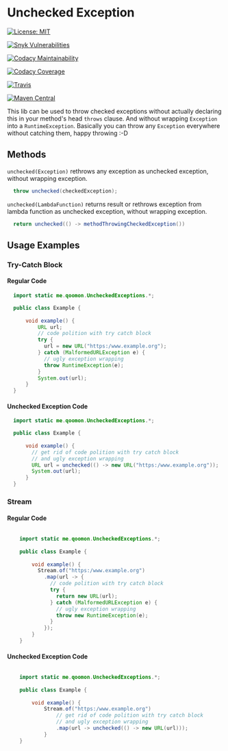 # Unchecked Exception 

[![License: MIT](https://img.shields.io/badge/License-MIT-blue.svg)](https://opensource.org/licenses/MIT)

[![Snyk Vulnerabilities](https://snyk.io/test/github/qoomon/unchecked-exceptions-java/badge.svg)](https://snyk.io/test/github/qoomon/unchecked-exceptions-java)

[![Codacy Maintainability](https://img.shields.io/codeclimate/maintainability/qoomon/unchecked-exceptions-java.svg)](https://codeclimate.com/github/qoomon/unchecked-exceptions-java)

[![Codacy Coverage](https://img.shields.io/codeclimate/coverage/qoomon/unchecked-exceptions-java.svg)](https://codeclimate.com/github/qoomon/unchecked-exceptions-java)

[![Travis](https://img.shields.io/travis/qoomon/unchecked-exceptions-java.svg)](https://travis-ci.org/qoomon/unchecked-exceptions-java)

[![Maven Central](https://img.shields.io/maven-central/v/me.qoomon/unchecked-exceptions.svg)](http://search.maven.org/#search%7Cga%7C1%7Cg%3A%22me.qoomon%22%20AND%20a%3A%22unchecked-exceptions%22) 

This lib can be used to throw checked exceptions without actually declaring this in your method's head `throws` clause.
And without wrapping `Exception` into a `RuntimeException`. Basically you can throw any `Exception` everywhere without catching them, happy throwing :-D

## Methods

`unchecked(Exception)` rethrows any exception as unchecked exception, without wrapping exception.
```java
  throw unchecked(checkedException);
```

`unchecked(LambdaFunction)` returns result or rethrows exception from lambda function as unchecked exception, without wrapping exception.
```java
  return unchecked(() -> methodThrowingCheckedException())
```

## Usage Examples
### Try-Catch Block
#### Regular Code 
```java
  import static me.qoomon.UncheckedExceptions.*;

  public class Example {
      
      void example() {
          URL url;
          // code polition with try catch block
          try {
            url = new URL("https:/www.example.org");
          } catch (MalformedURLException e) {
            // ugly exception wrapping
            throw RuntimeException(e); 
          }
          System.out(url);
      }
  }
```
#### Unchecked Exception Code
```java
  import static me.qoomon.UncheckedExceptions.*;

  public class Example {
      
      void example() {
        // get rid of code polition with try catch block
        // and ugly exception wrapping
        URL url = unchecked(() -> new URL("https:/www.example.org"));
        System.out(url);
      }
  }
```
### Stream
#### Regular Code 
```java
  
    import static me.qoomon.UncheckedExceptions.*;
  
    public class Example {
        
        void example() {
          Stream.of("https:/www.example.org")
            .map(url -> {
              // code polition with try catch block
              try {
                return new URL(url);
              } catch (MalformedURLException e) {
                // ugly exception wrapping
                throw new RuntimeException(e);
              }
            });
        }
    }
```
#### Unchecked Exception Code
```java
  
    import static me.qoomon.UncheckedExceptions.*;
  
    public class Example {
        
        void example() {
            Stream.of("https:/www.example.org")
                // get rid of code polition with try catch block
                // and ugly exception wrapping
                .map(url -> unchecked(() -> new URL(url)));
            }
    }
```

 
